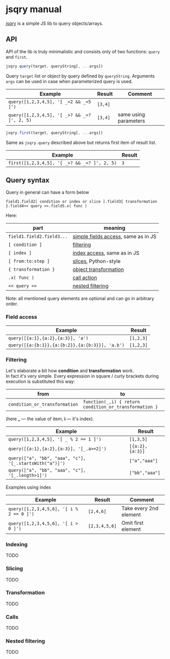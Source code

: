 # jsqry manual

[jsqry](https://github.com/jsqry/jsqry) is a simple JS lib to query objects/arrays.

## API

API of the lib is truly minimalistic and consists only of two functions: 
`query` and `first`.

```js
jsqry.query(target, queryString[, ...args])
```

Query `target` list or object by query defined by `queryString`. Arguments `args` can be used
in case when parameterized query is used.

| Example                                      | Result  | Comment               |
-----------------------------------------------|---------|------------------------
| `query([1,2,3,4,5], '[ _>2 && _<5 ]')`       | `[3,4]` |                       |
| `query([1,2,3,4,5], '[ _>? && _<? ]', 2, 5)` | `[3,4]` | same using parameters |

```js
jsqry.first(target, queryString[, ...args])
```

Same as `jsqry.query` described above but returns first item of result list.

| Example                                          | Result  |
---------------------------------------------------|---------|
| `first([1,2,3,4,5], '[ _>? && _<? ]', 2, 5)`     | `3`     |

## Query syntax

Query in general can have a form below

```
field1.field2[ condition or index or slice ].field3{ transformation }.field4<< query >>.field5.x( func )
```

Here:

| part                      | meaning                                              |
----------------------------|-------------------------------------------------------
| `field1.field2.field3...` | [simple fields access](#field-access), same as in JS |
| `[ condition ]`           | [filtering](#filtering)                              |
| `[ index ]`               | [index access](#indexing), same as in JS             |
| `[ from:to:step ]`        | [slices](#slicing), Python-style                     |
| `{ transformation }`      | [object transformation](#transformation)             |
| `.x( func )`              | [call action](#calls)                                |
| `<< query >>`             | [nested filtering](#nested-filtering)                |

Note: all mentioned query elements are optional and can go in arbitrary order.

### Field access

| Example                                         | Result    |
--------------------------------------------------|------------
| `query([{a:1},{a:2},{a:3}], 'a')`               | `[1,2,3]` |
| `query([{a:{b:1}},{a:{b:2}},{a:{b:3}}], 'a.b')` | `[1,2,3]` |

### Filtering

Let's elaborate a bit how **condition** and **transformation** work.
<br>In fact it's very simple. 
Every expression in square / curly brackets during execution is substituted this way: 

| from                          | to                                                     |
--------------------------------|---------------------------------------------------------
| `condition_or_transformation` | `function(_,i) { return condition_or_transformation }` |

(here **_** — the value of item, **i** — it's index).

| Example                                                 | Result          |
----------------------------------------------------------|------------------
| `query([1,2,3,4,5], '[ _ % 2 == 1 ]')`                  | `[1,3,5]`       |
| `query([{a:1},{a:2},{a:3}], '[_.a>=2]')`                | `[{a:2},{a:3}]` |
| `query(["a", "bb", "aaa", "c"], '[_.startsWith("a")]')` | `["a","aaa"]`   |
| `query(["a", "bb", "aaa", "c"], '[_.length>1]')`        | `["bb","aaa"]`  |

Examples using index

 | Example                                  | Result        | Comment                |
 -------------------------------------------|---------------|-------------------------
 | `query([1,2,3,4,5,6], '[ i % 2 == 0 ]')` | `[2,4,6]`     | Take every 2nd element |
 | `query([1,2,3,4,5,6], '[ i > 0 ]')`      | `[2,3,4,5,6]` | Omit first element     |
 
 
### Indexing

TODO

### Slicing

TODO

### Transformation

TODO

### Calls

TODO

### Nested filtering

TODO

